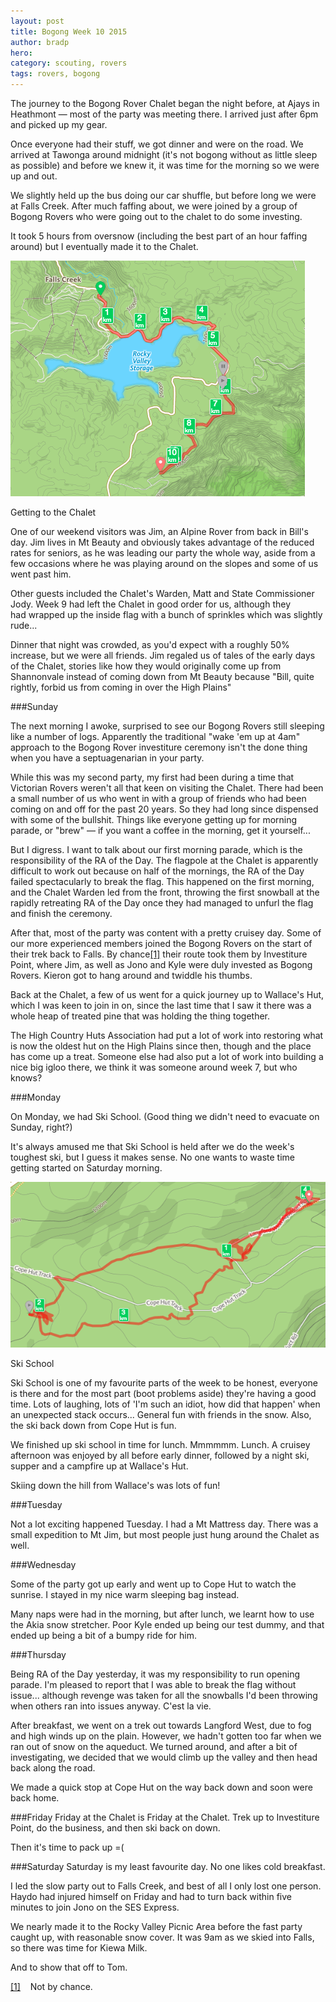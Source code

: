 ```yaml
---
layout: post
title: Bogong Week 10 2015
author: bradp
hero:
category: scouting, rovers
tags: rovers, bogong
---
```

The journey to the Bogong Rover Chalet began the night before, at Ajays in Heathmont — most of the party was meeting there. I arrived just after 6pm and picked up my gear.

Once everyone had their stuff, we got dinner and were on the road. We arrived at Tawonga around midnight (it's not bogong without as little sleep as possible) and before we knew it, it was time for the morning so we were up and out.

<!--more-->

We slightly held up the bus doing our car shuffle, but before long we were at Falls Creek. After much faffing about, we were joined by a group of Bogong Rovers who were going out to the chalet to do some investing.

It took 5 hours from oversnow (including the best part of an hour faffing around) but I eventually made it to the Chalet.

<div class="blog-image-centre">
  <img src="/blog/assets/2015-09/log-gettingthere.png" alt="my route from Falls to the Chalet" />
  <p>Getting to the Chalet</p>
</div>

One of our weekend visitors was Jim, an Alpine Rover from back in Bill's day. Jim lives in Mt Beauty and obviously takes advantage of the reduced rates for seniors, as he was leading our party the whole way, aside from a few occasions where he was playing around on the slopes and some of us went past him.

Other guests included the Chalet's Warden, Matt and State Commissioner Jody. Week 9 had left the Chalet in good order for us, although they had wrapped up the inside flag with a bunch of sprinkles which was slightly rude...

Dinner that night was crowded, as you'd expect with a roughly 50% increase, but we were all friends. Jim regaled us of tales of the early days of the Chalet, stories like how they would originally come up from Shannonvale instead of coming down from Mt Beauty because "Bill, quite rightly, forbid us from coming in over the High Plains"

<a name="ref1-wk10-bk"></a>

###Sunday

The next morning I awoke, surprised to see our Bogong Rovers still sleeping like a number of logs. Apparently the traditional "wake 'em up at 4am" approach to the Bogong Rover investiture ceremony isn't the done thing when you have a septuagenarian in your party.

While this was my second party, my first had been during a time that Victorian Rovers weren't all that keen on visiting the Chalet. There had been a small number of us who went in with a group of friends who had been coming on and off for the past 20 years. So they had long since dispensed with some of the bullshit. Things like everyone getting up for morning parade, or "brew" &mdash; if you want a coffee in the morning, get it yourself...

But I digress. I want to talk about our first morning parade, which is the responsibility of the RA of the Day. The flagpole at the Chalet is apparently difficult to work out because on half of the mornings, the RA of the Day failed spectacularly to break the flag. This happened on the first morning, and the Chalet Warden led from the front, throwing the first snowball at the rapidly retreating RA of the Day once they had managed to unfurl the flag and finish the ceremony.

After that, most of the party was content with a pretty cruisey day. Some of our more experienced members joined the Bogong Rovers on the start of their trek back to Falls. By chance<a href="#ref1-wk10" class="refnum">[1]</a> their route took them by Investiture Point, where Jim, as well as Jono and Kyle were duly invested as Bogong Rovers. Kieron got to hang around and twiddle his thumbs.


Back at the Chalet, a few of us went for a quick journey up to Wallace's Hut, which I was keen to join in on, since the last time that I saw it there was a whole heap of treated pine that was holding the thing together.

The High Country Huts Association had put a lot of work into restoring what is now the oldest hut on the High Plains since then, though and the place has come up a treat. Someone else had also put a lot of work into building a nice big igloo there, we think it was someone around week 7, but who knows?

###Monday

On Monday, we had Ski School. (Good thing we didn't need to evacuate on Sunday, right?)

It's always amused me that Ski School is held after we do the week's toughest ski, but I guess it makes sense. No one wants to waste time getting started on Saturday morning.

<div class="blog-image-centre">
  <img src="/blog/assets/2015-09/log-skischool.png" alt="Route on day 3" />
  <p>Ski School</p>
</div>

Ski School is one of my favourite parts of the week to be honest, everyone is there and for the most part (boot problems aside) they're having a good time. Lots of laughing, lots of 'I'm such an idiot, how did that happen' when an unexpected stack occurs... General fun with friends in the snow. Also, the ski back down from Cope Hut is fun.

We finished up ski school in time for lunch. Mmmmmm. Lunch. A cruisey afternoon was enjoyed by all before early dinner, followed by a night ski, supper and a campfire up at Wallace's Hut.

Skiing down the hill from Wallace's was lots of fun!

###Tuesday

Not a lot exciting happened Tuesday. I had a Mt Mattress day. There was a small expedition to Mt Jim, but most people just hung around the Chalet as well.


###Wednesday

Some of the party got up early and went up to Cope Hut to watch the sunrise. I stayed in my nice warm sleeping bag instead. 

Many naps were had in the morning, but after lunch, we learnt how to use the Akia snow stretcher. Poor Kyle ended up being our test dummy, and that ended up being a bit of a bumpy ride for him.

###Thursday

Being RA of the Day yesterday, it was my responsibility to run opening parade. I'm pleased to report that I was able to break the flag without issue... although revenge was taken for all the snowballs I'd been throwing when others ran into issues anyway. C'est la vie.

After breakfast, we went on a trek out towards Langford West, due to fog and high winds up on the plain. However, we hadn't gotten too far when we ran out of snow on the aqueduct. We turned around, and after a bit of investigating, we decided that we would climb up the valley and then head back along the road. 

We made a quick stop at Cope Hut on the way back down and soon were back home.

###Friday
Friday at the Chalet is Friday at the Chalet. Trek up to Investiture Point, do the business, and then ski back on down. 

Then it's time to pack up =(

###Saturday
Saturday is my least favourite day. No one likes cold breakfast.

I led the slow party out to Falls Creek, and best of all I only lost one person. Haydo had injured himself on Friday and had to turn back within five minutes to join Jono on the SES Express.

We nearly made it to the Rocky Valley Picnic Area before the fast party caught up, with reasonable snow cover. It was 9am as we skied into Falls, so there was time for Kiewa Milk. 

And to show that off to Tom.

<p class="reftext"><a name="ref1-wk10"><a href="#ref1-wk10-bk">[1]</a> &nbsp;&nbsp; Not by chance.</p>